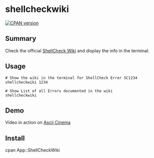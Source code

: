 # shellcheckwiki

[![CPAN version](https://badge.fury.io/pl/App-ShellCheckWiki.svg)](https://badge.fury.io/pl/App-ShellCheckWiki)

Summary
-------

Check the official [ShellCheck Wiki](https://github.com/koalaman/shellcheck/wiki) and display the info in the terminal.

Usage
-----

    # Show the wiki in the terminal for ShellCheck Error SC1234
    shellcheckwiki 1234   

    # Show List of all Errors documented in the wiki
    shellcheckwiki

Demo
----

Video in action on [Ascii Cinema](https://asciinema.org/a/J0z2MZTJe8iesCGk2OsEL3sWb)

Install
-------

cpan App::ShellCheckWiki



